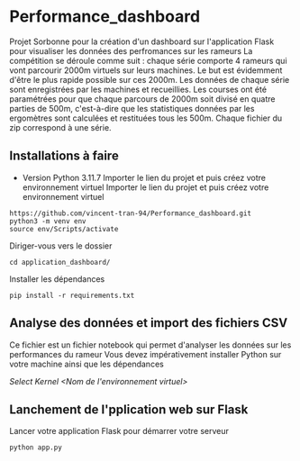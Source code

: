 # Performance_dashboard

Projet Sorbonne pour la création d'un dashboard sur l'application Flask pour visualiser les données des perfromances sur les rameurs 
La compétition se déroule comme suit : chaque série comporte 4 rameurs qui vont parcourir 2000m virtuels sur leurs machines. Le but est évidemment d'être le plus rapide possible sur ces 2000m. Les données de chaque série sont enregistrées par les machines et recueillies. Les courses ont été paramétrées pour que chaque parcours de 2000m soit divisé en quatre parties de 500m, c'est-à-dire que les statistiques données par les ergomètres sont calculées et restituées tous les 500m. Chaque fichier du zip correspond à une série. 

## Installations à faire 
- Version Python 3.11.7
Importer le lien du projet et puis créez votre environnement virtuel
Importer le lien du projet et puis créez votre environnement virtuel
```
https://github.com/vincent-tran-94/Performance_dashboard.git
python3 -m venv env
source env/Scripts/activate
```
Diriger-vous vers le dossier
```
cd application_dashboard/
```
Installer les dépendances 
```
pip install -r requirements.txt 
```
## Analyse des données et import des fichiers CSV
Ce fichier est un fichier notebook qui permet d'analyser les données sur les performances du rameur 
Vous devez impérativement installer Python sur votre machine ainsi que les dépendances 

*Select Kernel <Nom de l'environnement virtuel>*

## Lanchement de l'pplication web sur Flask
Lancer votre application Flask pour démarrer votre serveur 
```
python app.py 
```
